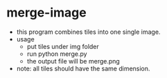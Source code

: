 # merge-image
  * this program combines tiles into one single image.
  * usage
      * put tiles under img folder
      * run python merge.py
      * the output file will be merge.png
  * note: all tiles should have the same dimension.
